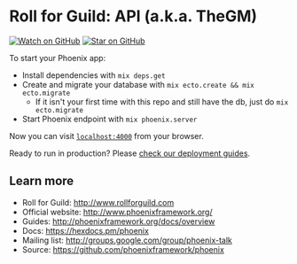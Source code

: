 # Roll for Guild: API (a.k.a. TheGM)

[![Watch on GitHub][github-watch-badge]][github-watch]
[![Star on GitHub][github-star-badge]][github-star]

To start your Phoenix app:

  * Install dependencies with `mix deps.get`
  * Create and migrate your database with `mix ecto.create && mix ecto.migrate`
    * If it isn't your first time with this repo and still have the db, just do `mix ecto.migrate`
  * Start Phoenix endpoint with `mix phoenix.server`

Now you can visit [`localhost:4000`](http://localhost:4000) from your browser.

Ready to run in production? Please [check our deployment guides](http://www.phoenixframework.org/docs/deployment).

## Learn more

  * Roll for Guild: http://www.rollforguild.com
  * Official website: http://www.phoenixframework.org/
  * Guides: http://phoenixframework.org/docs/overview
  * Docs: https://hexdocs.pm/phoenix
  * Mailing list: http://groups.google.com/group/phoenix-talk
  * Source: https://github.com/phoenixframework/phoenix

[github-watch]: https://github.com/RollForGuild/CharacterGenerator/watchers
[github-watch-badge]: https://img.shields.io/github/watchers/RollForGuild/CharacterGenerator.svg?style=social
[github-star]: https://github.com/RollForGuild/CharacterGenerator/stargazers
[github-star-badge]: https://img.shields.io/github/stars/RollForGuild/CharacterGenerator.svg?style=social
